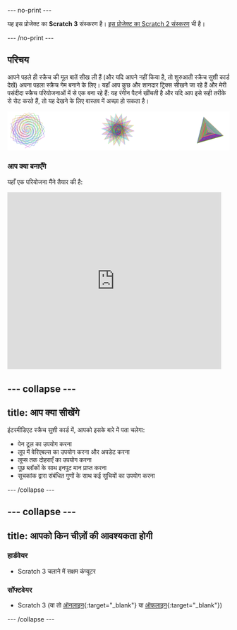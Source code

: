 --- no-print ---

यह इस प्रोजेक्ट का **Scratch 3** संस्करण है। [इस प्रोजेक्ट का Scratch 2 संस्करण](https://projects.raspberrypi.org/hi-IN/projects/cd-intermediate-scratch-sushi-scratch2) भी है।

--- /no-print ---

## परिचय

आपने पहले ही स्क्रैच की मूल बातें सीख ली हैं (और यदि आपने नहीं किया है, तो शुरुआती स्क्रैच सुशी कार्ड देखें) अपना पहला स्क्रैच गेम बनाने के लिए। यहाँ आप कुछ और शानदार ट्रिक्स सीखने जा रहे हैं और मेरी पसंदीदा स्क्रैच परियोजनाओं में से एक बना रहे हैं: यह रंगीन पैटर्न खींचती है और यदि आप इसे सही तरीके से सेट करते हैं, तो यह देखने के लिए वास्तव में अच्छा हो सकता है।

![](images/pen1.png)

### आप क्या बनाएँगे

यहाँ एक परियोजना मैंने तैयार की है:

<div class="scratch-preview">
  <iframe allowtransparency="true" width="485" height="402" src="https://scratch.mit.edu/projects/embed/205355399/?autostart=false" frameborder="0"></iframe>
</div>

--- collapse ---
---
title: आप क्या सीखेंगे
---

इंटरमीडिएट स्क्रैच सुशी कार्ड में, आपको इसके बारे में पता चलेगा:

+ पेन टूल का उपयोग करना
+ लूप में वेरिएबल्स का उपयोग करना और अपडेट करना
+ लूप्स तक दोहराएँ का उपयोग करना
+ पूछ ब्लॉकों के साथ इनपुट मान प्राप्त करना
+ सूचकांक द्वारा संबंधित गुणों के साथ कई सूचियों का उपयोग करना

--- /collapse ---

--- collapse ---
---
title: आपको किन चीज़ों की आवश्यकता होगी
---

### हार्डवेयर

+ Scratch 3 चलाने में सक्षम कंप्यूटर

### सॉफ्टवेयर

+ Scratch 3 (या तो [ऑनलाइन](https://scratch.mit.edu/projects/editor/){:target="_blank"} या [ऑफलाइन](https://scratch.mit.edu/download/){:target="_blank"})

--- /collapse ---